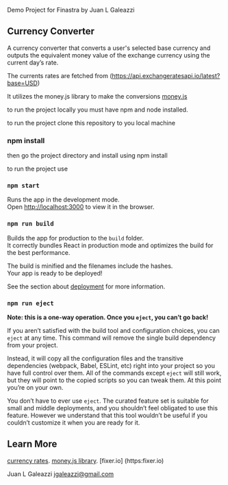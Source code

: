 Demo Project for Finastra by Juan L Galeazzi


## Currency Converter

A currency converter that converts a user's selected base currency and outputs the equivalent money value of the exchange currency using the current day’s rate.

The currents rates are fetched from (https://api.exchangeratesapi.io/latest?base=USD)

It utilizes the money.js library to make the conversions [money.js](http://openexchangerates.github.io/money.js/)

to run the project locally you must have npm and node installed.

to run the project clone this repository to you local machine


### npm install
then go the project directory and install using npm install

to run the project use 

### `npm start`

Runs the app in the development mode.<br />
Open [http://localhost:3000](http://localhost:3000) to view it in the browser.



### `npm run build`

Builds the app for production to the `build` folder.<br />
It correctly bundles React in production mode and optimizes the build for the best performance.

The build is minified and the filenames include the hashes.<br />
Your app is ready to be deployed!

See the section about [deployment](https://facebook.github.io/create-react-app/docs/deployment) for more information.

### `npm run eject`

**Note: this is a one-way operation. Once you `eject`, you can’t go back!**

If you aren’t satisfied with the build tool and configuration choices, you can `eject` at any time. This command will remove the single build dependency from your project.

Instead, it will copy all the configuration files and the transitive dependencies (webpack, Babel, ESLint, etc) right into your project so you have full control over them. All of the commands except `eject` will still work, but they will point to the copied scripts so you can tweak them. At this point you’re on your own.

You don’t have to ever use `eject`. The curated feature set is suitable for small and middle deployments, and you shouldn’t feel obligated to use this feature. However we understand that this tool wouldn’t be useful if you couldn’t customize it when you are ready for it.

## Learn More
[currency rates](https://api.exchangeratesapi.io/latest?base=USD).
[money.js library](http://openexchangerates.github.io/money.js).
[fixer.io] (https:fixer.io)


Juan L Galeazzi
<jgaleazzi@gmail.com>
